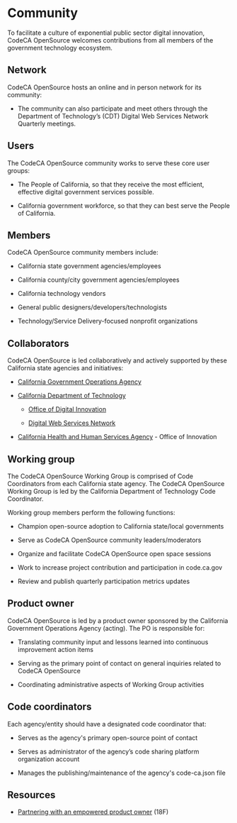 # Community

To facilitate a culture of exponential public sector digital innovation, CodeCA OpenSource welcomes contributions from all members of the government technology ecosystem.

## Network

CodeCA OpenSource hosts an online and in person network for its community:

* The community can also participate and meet others through the Department of Technology’s (CDT) Digital Web Services Network Quarterly meetings.

## Users

The CodeCA OpenSource community works to serve these core user groups:

* The People of California, so that they receive the most efficient, effective digital government services possible.

* California government workforce, so that they can best serve the People of California.

## Members

CodeCA OpenSource community members include:

* California state government agencies/employees

* California county/city government agencies/employees

* California technology vendors

* General public designers/developers/technologists

* Technology/Service Delivery-focused nonprofit organizations

## Collaborators

CodeCA OpenSource is led collaboratively and actively supported by these California state agencies and initiatives:

* [California Government Operations Agency](https://www.govops.ca.gov/)

* [California Department of Technology](https://cdt.ca.gov/)

    * [Office of Digital Innovation](https://cdt.ca.gov/digital-innovation/)

    * [Digital Web Services Network](https://cdt.ca.gov/dwsn/)

* [California Health and Human Services Agency](http://www.chhs.ca.gov/Pages/Home.aspx) - Office of Innovation

## Working group

The CodeCA OpenSource Working Group is comprised of Code Coordinators from each California state agency. The CodeCA OpenSource Working Group is led by the California Department of Technology Code Coordinator.

Working group members perform the following functions:

* Champion open-source adoption to California state/local governments

* Serve as CodeCA OpenSource community leaders/moderators

* Organize and facilitate CodeCA OpenSource open space sessions

* Work to increase project contribution and participation in code.ca.gov

* Review and publish quarterly participation metrics updates

## Product owner

CodeCA OpenSource is led by a product owner sponsored by the California Government Operations Agency (acting). The PO is responsible for:

* Translating community input and lessons learned into continuous improvement action items

* Serving as the primary point of contact on general inquiries related to CodeCA OpenSource

* Coordinating administrative aspects of Working Group activities

## Code coordinators

Each agency/entity should have a designated code coordinator that:

* Serves as the agency's primary open-source point of contact

* Serves as administrator of the agency’s code sharing platform organization account

* Manages the publishing/maintenance of the agency's code-ca.json file

## Resources

* [Partnering with an empowered product owner](https://18f.gsa.gov/partnership-principles/#partnering-with-an-empowered-product-owner ) (18F)
